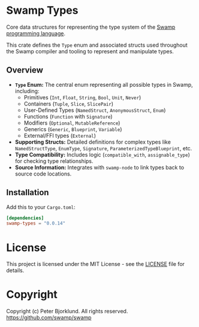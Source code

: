 # Swamp Types

Core data structures for representing the type system of the [Swamp programming language](https://swamp-lang.org).

This crate defines the `Type` enum and associated structs used throughout the Swamp compiler and tooling to represent and manipulate types.

## Overview

*   **`Type` Enum:** The central enum representing all possible types in Swamp, including:
    *   Primitives (`Int`, `Float`, `String`, `Bool`, `Unit`, `Never`)
    *   Containers (`Tuple`, `Slice`, `SlicePair`)
    *   User-Defined Types (`NamedStruct`, `AnonymousStruct`, `Enum`)
    *   Functions (`Function` with `Signature`)
    *   Modifiers (`Optional`, `MutableReference`)
    *   Generics (`Generic`, `Blueprint`, `Variable`)
    *   External/FFI types (`External`)
*   **Supporting Structs:** Detailed definitions for complex types like `NamedStructType`, `EnumType`, `Signature`, `ParameterizedTypeBlueprint`, etc.
*   **Type Compatibility:** Includes logic (`compatible_with`, `assignable_type`) for checking type relationships.
*   **Source Information:** Integrates with `swamp-node` to link types back to source code locations.

## Installation

Add this to your `Cargo.toml`:

```toml
[dependencies]
swamp-types = "0.0.14"
```

# License

This project is licensed under the MIT License - see the [LICENSE](LICENSE) file for details.

# Copyright

Copyright (c) Peter Bjorklund. All rights reserved. https://github.com/swamp/swamp
